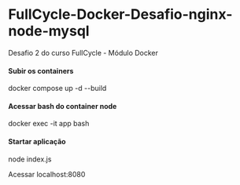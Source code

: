 # FullCycle-Docker-Desafio-nginx-node-mysql
Desafio 2 do curso FullCycle - Módulo Docker

#### Subir os containers
docker compose up -d --build

#### Acessar bash do container node
docker exec -it app bash

#### Startar aplicação
node index.js

Acessar localhost:8080